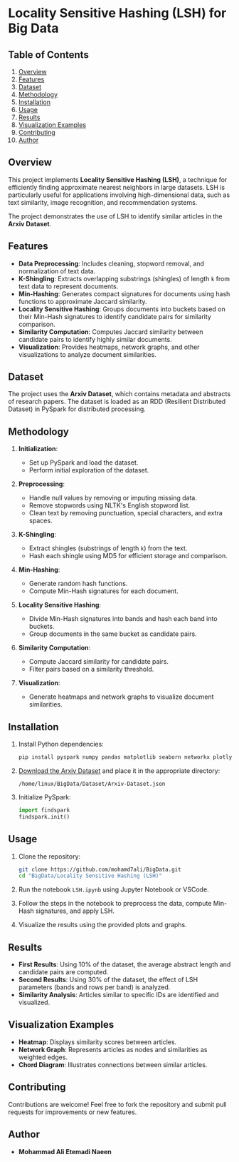 # Locality Sensitive Hashing (LSH) for Big Data

## Table of Contents
1. [Overview](#overview)
2. [Features](#features)
3. [Dataset](#dataset)
4. [Methodology](#methodology)
5. [Installation](#installation)
6. [Usage](#usage)
7. [Results](#results)
8. [Visualization Examples](#visualization-examples)
9. [Contributing](#contributing)
10. [Author](#author)

## Overview

This project implements **Locality Sensitive Hashing (LSH)**, a technique for efficiently finding approximate nearest neighbors in large datasets. LSH is particularly useful for applications involving high-dimensional data, such as text similarity, image recognition, and recommendation systems.

The project demonstrates the use of LSH to identify similar articles in the **Arxiv Dataset**.

## Features

- **Data Preprocessing**: Includes cleaning, stopword removal, and normalization of text data.
- **K-Shingling**: Extracts overlapping substrings (shingles) of length `k` from text data to represent documents.
- **Min-Hashing**: Generates compact signatures for documents using hash functions to approximate Jaccard similarity.
- **Locality Sensitive Hashing**: Groups documents into buckets based on their Min-Hash signatures to identify candidate pairs for similarity comparison.
- **Similarity Computation**: Computes Jaccard similarity between candidate pairs to identify highly similar documents.
- **Visualization**: Provides heatmaps, network graphs, and other visualizations to analyze document similarities.

## Dataset

The project uses the **Arxiv Dataset**, which contains metadata and abstracts of research papers. The dataset is loaded as an RDD (Resilient Distributed Dataset) in PySpark for distributed processing.

## Methodology

1. **Initialization**:
   - Set up PySpark and load the dataset.
   - Perform initial exploration of the dataset.

2. **Preprocessing**:
   - Handle null values by removing or imputing missing data.
   - Remove stopwords using NLTK's English stopword list.
   - Clean text by removing punctuation, special characters, and extra spaces.

3. **K-Shingling**:
   - Extract shingles (substrings of length `k`) from the text.
   - Hash each shingle using MD5 for efficient storage and comparison.

4. **Min-Hashing**:
   - Generate random hash functions.
   - Compute Min-Hash signatures for each document.

5. **Locality Sensitive Hashing**:
   - Divide Min-Hash signatures into bands and hash each band into buckets.
   - Group documents in the same bucket as candidate pairs.

6. **Similarity Computation**:
   - Compute Jaccard similarity for candidate pairs.
   - Filter pairs based on a similarity threshold.

7. **Visualization**:
   - Generate heatmaps and network graphs to visualize document similarities.

## Installation

1. Install Python dependencies:
   ```bash
   pip install pyspark numpy pandas matplotlib seaborn networkx plotly nltk wordcloud
   ```

2. [Download the Arxiv Dataset](https://drive.google.com/file/d/1-EhpZaY5gvbgNuEU5IskmlQ0EnNAG5cu/view?usp=drive_link) and place it in the appropriate directory:
   ```
   /home/linux/BigData/Dataset/Arxiv-Dataset.json
   ```

3. Initialize PySpark:
   ```python
   import findspark
   findspark.init()
   ```

## Usage

1. Clone the repository:
   ```bash
   git clone https://github.com/mohamd7ali/BigData.git
   cd "BigData/Locality Sensitive Hashing (LSH)"
   ```

2. Run the notebook `LSH.ipynb` using Jupyter Notebook or VSCode.

3. Follow the steps in the notebook to preprocess the data, compute Min-Hash signatures, and apply LSH.

4. Visualize the results using the provided plots and graphs.

## Results

- **First Results**: Using 10% of the dataset, the average abstract length and candidate pairs are computed.
- **Second Results**: Using 30% of the dataset, the effect of LSH parameters (bands and rows per band) is analyzed.
- **Similarity Analysis**: Articles similar to specific IDs are identified and visualized.

## Visualization Examples

- **Heatmap**: Displays similarity scores between articles.
- **Network Graph**: Represents articles as nodes and similarities as weighted edges.
- **Chord Diagram**: Illustrates connections between similar articles.

## Contributing
Contributions are welcome! Feel free to fork the repository and submit pull requests for improvements or new features.

## Author
- **Mohammad Ali Etemadi Naeen**

